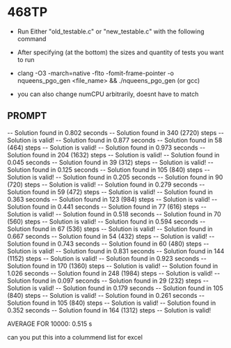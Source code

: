 # 468TP
- Run Either "old_testable.c" or "new_testable.c" with the following command

- After specifying (at the bottom) the sizes and quantity of tests you want to run

- clang -O3 -march=native -flto -fomit-frame-pointer -o nqueens_pgo_gen <file_name> && ./nqueens_pgo_gen   (or gcc)

- you can also change numCPU arbitrarily, doesnt have to match

## PROMPT
 -- Solution found in 0.802 seconds 
 -- Solution found in 340 (2720) steps 
 -- Solution is valid!
 -- Solution found in 0.877 seconds 
 -- Solution found in 58 (464) steps 
 -- Solution is valid!
 -- Solution found in 0.973 seconds 
 -- Solution found in 204 (1632) steps 
 -- Solution is valid!
 -- Solution found in 0.045 seconds 
 -- Solution found in 39 (312) steps 
 -- Solution is valid!
 -- Solution found in 0.125 seconds 
 -- Solution found in 105 (840) steps 
 -- Solution is valid!
 -- Solution found in 0.205 seconds 
 -- Solution found in 90 (720) steps 
 -- Solution is valid!
 -- Solution found in 0.279 seconds 
 -- Solution found in 59 (472) steps 
 -- Solution is valid!
 -- Solution found in 0.363 seconds 
 -- Solution found in 123 (984) steps 
 -- Solution is valid!
 -- Solution found in 0.441 seconds 
 -- Solution found in 77 (616) steps 
 -- Solution is valid!
 -- Solution found in 0.518 seconds 
 -- Solution found in 70 (560) steps 
 -- Solution is valid!
 -- Solution found in 0.594 seconds 
 -- Solution found in 67 (536) steps 
 -- Solution is valid!
 -- Solution found in 0.667 seconds 
 -- Solution found in 54 (432) steps 
 -- Solution is valid!
 -- Solution found in 0.743 seconds 
 -- Solution found in 60 (480) steps 
 -- Solution is valid!
 -- Solution found in 0.831 seconds 
 -- Solution found in 144 (1152) steps 
 -- Solution is valid!
 -- Solution found in 0.923 seconds 
 -- Solution found in 170 (1360) steps 
 -- Solution is valid!
 -- Solution found in 1.026 seconds 
 -- Solution found in 248 (1984) steps 
 -- Solution is valid!
 -- Solution found in 0.097 seconds 
 -- Solution found in 29 (232) steps 
 -- Solution is valid!
 -- Solution found in 0.179 seconds 
 -- Solution found in 105 (840) steps 
 -- Solution is valid!
 -- Solution found in 0.261 seconds 
 -- Solution found in 105 (840) steps 
 -- Solution is valid!
 -- Solution found in 0.352 seconds 
 -- Solution found in 164 (1312) steps 
 -- Solution is valid!


 AVERAGE FOR 10000:  0.515 s

can you put this into a colummend list for excel
